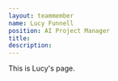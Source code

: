 ```yaml
---
layout: teammember
name: Lucy Funnell
position: AI Project Manager
title: 
description:
---
```


This is Lucy's page.